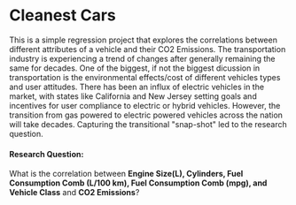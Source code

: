 # Cleanest Cars

This is a simple regression project that explores the correlations between different attributes of a vehicle and their CO2 Emissions. The transportation industry is experiencing a trend of changes after generally remaining the same for decades. One of the biggest, if not the biggest dicussion in transportation is the environmental effects/cost of different vehicles types and user attitudes. There has been an influx of electric vehicles in the market, with states like California and New Jersey setting goals and incentives for user compliance to electric or hybrid vehicles. However, the transition from gas powered to electric powered vehicles across the nation will take decades. Capturing the transitional "snap-shot" led to the research question.

#### Research Question: 
What is the correlation between **Engine Size(L), Cylinders, Fuel Consumption Comb (L/100 km), 
                 Fuel Consumption Comb (mpg), and Vehicle Class** and **CO2 Emissions**?
